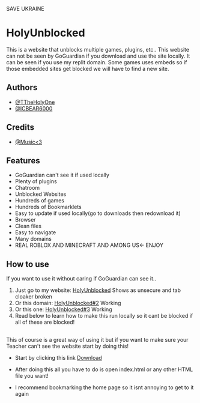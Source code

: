 SAVE UKRAINE

# HolyUnblocked

This is a website that unblocks multiple games, plugins, etc.. This website can not be seen by GoGuardian if you download and use the site locally. It can be seen if you use my replit domain. Some games uses embeds so if those embedded sites get blocked we will have to find a new site.

## Authors

- [@TTheHolyOne](https://www.github.com/ttheholyone)
- [@ICBEAR6000](https://www.replit.com/@ICBEAR6000)

## Credits
- [@Music<3](https://www.youtube.com/watch?v=a3Z7zEc7AXQ)


## Features

- GoGuardian can't see it if used locally
- Plenty of plugins
- Chatroom
- Unblocked Websites
- Hundreds of games
- Hundreds of Bookmarklets
- Easy to update if used locally(go to downloads then redownload it)
- Browser
- Clean files
- Easy to navigate
- Many domains
- REAL ROBLOX AND MINECRAFT AND AMONG US<- ENJOY

## How to use
If you want to use it without caring if GoGuardian can see it..<br/>
1. Just go to my website: [HolyUnblocked](https://holyunblocked.ttheholyone.repl.co/) Shows as unsecure and tab cloaker broken<br/>
2. Or this domain: [HolyUnblocked#2](https://holymods.dev/holyunblocked/index.html) Working<br/>
3. Or this one: [HolyUnblocked#3](https://holyunblocker.ttheholyone.repl.co) Working<br/>
4. Read below to learn how to make this run locally so it cant be blocked if all of these are blocked!
## 
This of course is a great way of using it but if you want to make sure your Teacher can't see the website start by doing this!

- Start by clicking this link [Download](https://github.com/TTheHolyOne/holyunblocked/archive/refs/heads/main.zip) 

- After doing this all you have to do is open index.html or any other HTML file you want!
- I recommend bookmarking the home page so it isnt annoying to get to it again
